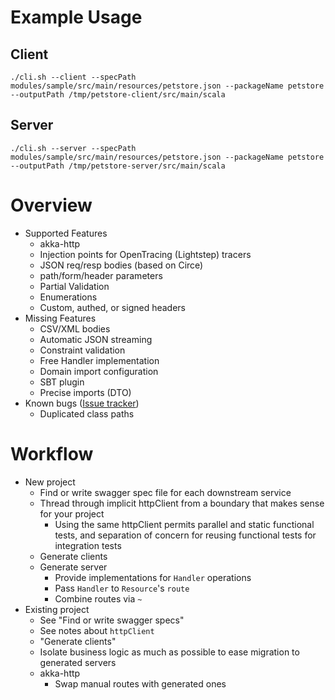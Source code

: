 Example Usage
===

Client
---

```
./cli.sh --client --specPath modules/sample/src/main/resources/petstore.json --packageName petstore --outputPath /tmp/petstore-client/src/main/scala
```

Server
---

```
./cli.sh --server --specPath modules/sample/src/main/resources/petstore.json --packageName petstore --outputPath /tmp/petstore-server/src/main/scala
```

Overview
===

- Supported Features
  - akka-http
  - Injection points for OpenTracing (Lightstep) tracers
  - JSON req/resp bodies (based on Circe)
  -  path/form/header parameters
    - Partial Validation
  -  Enumerations
  -  Custom, authed, or signed headers
- Missing Features
  - CSV/XML bodies
  - Automatic JSON streaming
  - Constraint validation
  - Free Handler implementation
  - Domain import configuration
  - SBT plugin
  - Precise imports (DTO)
- Known bugs ([Issue tracker](https://github.com/twilio/guardrail/issues))
  - Duplicated class paths

Workflow
===

- New project
  - Find or write swagger spec file for each downstream service
  - Thread through implicit httpClient from a boundary that makes sense for your project
    - Using the same httpClient permits parallel and static functional tests, and separation of concern for reusing functional tests for integration tests
  - Generate clients
  - Generate server
    - Provide implementations for `Handler` operations
    - Pass `Handler` to `Resource`'s `route`
    - Combine routes via `~`
- Existing project
  - See "Find or write swagger specs"
  - See notes about `httpClient`
  - "Generate clients"
  - Isolate business logic as much as possible to ease migration to generated servers
  - akka-http
    - Swap manual routes with generated ones
